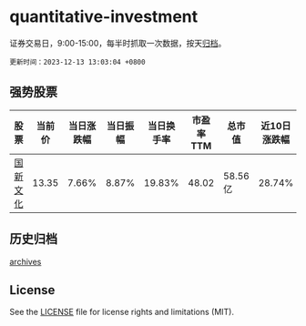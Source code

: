 # quantitative-investment

证券交易日，9:00-15:00，每半时抓取一次数据，按天[归档](archives)。

`更新时间：2023-12-13 13:03:04 +0800`

## 强势股票

|股票|当前价|当日涨跌幅|当日振幅|当日换手率|市盈率TTM|总市值|近10日涨跌幅|
|----|----|----|----|----|----|----|----|
|[国新文化](https://xueqiu.com/S/SH600636)|13.35|7.66%|8.87%|19.83%|48.02|58.56亿|28.74%|

## 历史归档

[archives](archives)

## License

See the [LICENSE](LICENSE) file for license rights and limitations (MIT).
